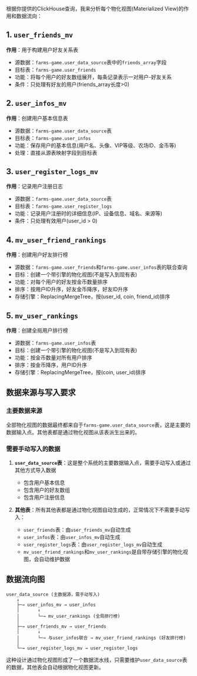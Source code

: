 根据你提供的ClickHouse查询，我来分析每个物化视图(Materialized View)的作用和数据流向：

## 1. `user_friends_mv`
**作用**：用于构建用户好友关系表
- 源数据：`farms-game.user_data_source`表中的`friends_array`字段
- 目标表：`farms-game.user_friends`
- 功能：将每个用户的好友数组展开，每条记录表示一对用户-好友关系
- 条件：只处理有好友的用户(friends_array长度>0)

## 2. `user_infos_mv`
**作用**：创建用户基本信息表
- 源数据：`farms-game.user_data_source`表
- 目标表：`farms-game.user_infos`
- 功能：保存用户的基本信息(用户名、头像、VIP等级、农场ID、金币等)
- 处理：直接从源表映射字段到目标表

## 3. `user_register_logs_mv`
**作用**：记录用户注册日志
- 源数据：`farms-game.user_data_source`表
- 目标表：`farms-game.user_register_logs`
- 功能：记录用户注册时的详细信息(IP、设备信息、域名、来源等)
- 条件：只处理有效用户(user_id > 0)

## 4. `mv_user_friend_rankings`
**作用**：创建用户好友排行榜
- 源数据：`farms-game.user_friends`和`farms-game.user_infos`表的联合查询
- 目标：创建一个带引擎的物化视图(不是写入到现有表)
- 功能：对每个用户的好友按金币数量排序
- 排序：按用户ID升序，好友金币降序，好友ID升序
- 存储引擎：ReplacingMergeTree，按(user_id, coin, friend_id)排序

## 5. `mv_user_rankings`
**作用**：创建全局用户排行榜
- 源数据：`farms-game.user_infos`表
- 目标：创建一个带引擎的物化视图(不是写入到现有表)
- 功能：按金币数量对所有用户排序
- 排序：按金币降序，用户ID升序
- 存储引擎：ReplacingMergeTree，按(coin, user_id)排序

## 数据来源与写入要求

### 主要数据来源
全部物化视图的数据最终都来自于`farms-game.user_data_source`表，这是主要的数据输入点。其他表都是通过物化视图从该表派生出来的。

### 需要手动写入的数据
1. **`user_data_source`表**：这是整个系统的主要数据输入点，需要手动写入或通过其他方式导入数据
    - 包含用户基本信息
    - 包含用户的好友数组
    - 包含用户注册信息

2. **其他表**：所有其他表都是通过物化视图自动生成的，正常情况下不需要手动写入：
    - `user_friends`表：由`user_friends_mv`自动生成
    - `user_infos`表：由`user_infos_mv`自动生成
    - `user_register_logs`表：由`user_register_logs_mv`自动生成
    - `mv_user_friend_rankings`和`mv_user_rankings`是自带存储引擎的物化视图，会自动维护数据

## 数据流向图
```
user_data_source (主数据源，需手动写入)
    ↓
    ├─→ user_infos_mv → user_infos
    │       ↓
    │       └─→ mv_user_rankings (全局排行榜)
    │
    ├─→ user_friends_mv → user_friends
    │       ↓
    │       └─→ 与user_infos联合 → mv_user_friend_rankings (好友排行榜)
    │
    └─→ user_register_logs_mv → user_register_logs
```

这种设计通过物化视图形成了一个数据流水线，只需要维护`user_data_source`表的数据，其他表会自动根据物化视图更新。
